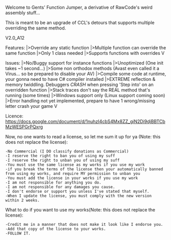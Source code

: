 Welcome to Gents' Function Jumper, a derivative of RawCode's weird assembly stuff...

This is meant to be an upgrade of CCL's detours that supports multiple overriding the same method. 

V2.0_A12

Features:
	|>Override any static function
	|>Multiple function can override the same function
	|>Only 1 class needed
	|>Supports functions with overrides
	V

Issues:
	|>No/Buggy support for instance functions 
	|>Unoptimized (One init takes ~1 second...)
	|>Some non orthodox methods (Avast even called it a Virus... so be prepared to disable your AV)
	|>Compile some code at runtime, your gonna need to have C# compiler installed
	|>EXTREME reflection & memory twiddling. Debuggers *CRASH* when pressing 'Step into' on an overridden function 
	|>Stack traces don't say the REAL method that's running (some times)
	|>Windows support only (Linux support coming soon) 
	|>Error handling not yet implemented, prepare to have 1 wrong/missing letter crash your game
	V
	
Licence:
https://docs.google.com/document/d/1nuhzI4cbS4Mx8ZZ_giN2Di9djBBTCbMzWESPGrPQxrg

Now, no one wants to read a license, so let me sum it up for ya (Note: this does not replace the license):

    -No Commercial (I DO classify donations as Commercial)
    -I reserve the right to ban you of using my suff
    -I reserve the right to unban you of using my suff
    -You must use the same license as my works if you use my work
    -if you break the terms of the license then your automatically banned from using my works, and require MY permission to unban you
    -You must add the license in your works if you use my work
    -I am not responsible for anything you do.
	-I am not responsible for any damages you cause.
	-I don't endorse or support you unless I've stated that myself.
    -When I update the license, you must comply with the new version within 2 weeks.

What to do if you want to use my works(Note: this does not replace the license):

    -Credit me in a manner that does not make it look like I endorse you.
    -Add that copy of the license to your works.
    -FOLLOW IT.